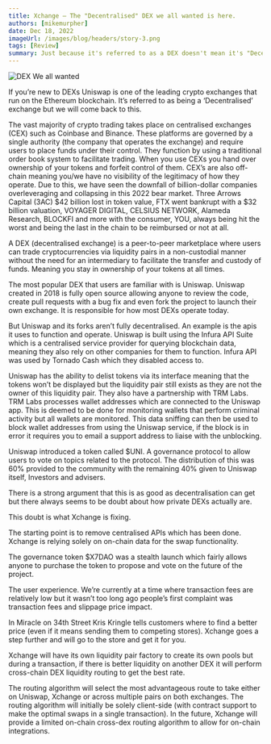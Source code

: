 ```yaml
---
title: Xchange — The "Decentralised" DEX we all wanted is here.
authors: [mikemurpher]
date: Dec 18, 2022
imageUrl: /images/blog/headers/story-3.png
tags: [Review]
summary: Just because it's referred to as a DEX doesn't mean it's "Decentralized".
---
```


![DEX We all wanted](https://assets.x7finance.org/images/blog/posts/Xchange—The-Decentralised-DEX-we-all-wanted-is-here/DEX-we-all-wanted-is-here.png)

If you’re new to DEXs Uniswap is one of the leading crypto exchanges that run on the Ethereum blockchain. It’s referred to as being a ‘Decentralised’ exchange but we will come back to this.

The vast majority of crypto trading takes place on centralised exchanges (CEX) such as Coinbase and Binance. These platforms are governed by a single authority (the company that operates the exchange) and require users to place funds under their control. They function by using a traditional order book system to facilitate trading. When you use CEXs you hand over ownership of your tokens and forfeit control of them. CEX’s are also off-chain meaning you/we have no visibility of the legitimacy of how they operate. Due to this, we have seen the downfall of billion-dollar companies overleveraging and collapsing in this 2022 bear market. Three Arrows Capital (3AC) $42 billion lost in token value, FTX went bankrupt with a $32 billion valuation, VOYAGER DIGITAL, CELSIUS NETWORK, Alameda Research, BLOCKFI and more with the consumer, YOU, always being hit the worst and being the last in the chain to be reimbursed or not at all.

A DEX (decentralised exchange) is a peer-to-peer marketplace where users can trade cryptocurrencies via liquidity pairs in a non-custodial manner without the need for an intermediary to facilitate the transfer and custody of funds. Meaning you stay in ownership of your tokens at all times.

The most popular DEX that users are familiar with is Uniswap. Uniswap created in 2018 is fully open source allowing anyone to review the code, create pull requests with a bug fix and even fork the project to launch their own exchange. It is responsible for how most DEXs operate today.

But Uniswap and its forks aren’t fully decentralised. An example is the apis it uses to function and operate. Uniswap is built using the Infura API Suite which is a centralised service provider for querying blockchain data, meaning they also rely on other companies for them to function. Infura API was used by Tornado Cash which they disabled access to.

Uniswap has the ability to delist tokens via its interface meaning that the tokens won’t be displayed but the liquidity pair still exists as they are not the owner of this liquidity pair. They also have a partnership with TRM Labs. TRM Labs processes wallet addresses which are connected to the Uniswap app. This is deemed to be done for monitoring wallets that perform criminal activity but all wallets are monitored. This data sniffing can then be used to block wallet addresses from using the Uniswap service, if the block is in error it requires you to email a support address to liaise with the unblocking.

Uniswap introduced a token called $UNI. A governance protocol to allow users to vote on topics related to the protocol. The distribution of this was 60% provided to the community with the remaining 40% given to Uniswap itself, Investors and advisers.

There is a strong argument that this is as good as decentralisation can get but there always seems to be doubt about how private DEXs actually are.

This doubt is what Xchange is fixing.

The starting point is to remove centralised APIs which has been done. Xchange is relying solely on on-chain data for the swap functionality.

The governance token $X7DAO was a stealth launch which fairly allows anyone to purchase the token to propose and vote on the future of the project.

The user experience. We’re currently at a time where transaction fees are relatively low but it wasn’t too long ago people’s first complaint was transaction fees and slippage price impact.

In Miracle on 34th Street Kris Kringle tells customers where to find a better price (even if it means sending them to competing stores). Xchange goes a step further and will go to the store and get it for you.

Xchange will have its own liquidity pair factory to create its own pools but during a transaction, if there is better liquidity on another DEX it will perform cross-chain DEX liquidity routing to get the best rate.

The routing algorithm will select the most advantageous route to take either on Uniswap, Xchange or across multiple pairs on both exchanges. The routing algorithm will initially be solely client-side (with contract support to make the optimal swaps in a single transaction). In the future, Xchange will provide a limited on-chain cross-dex routing algorithm to allow for on-chain integrations.
